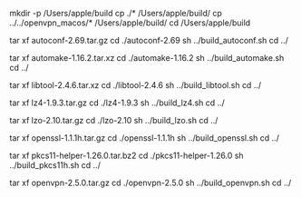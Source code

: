 mkdir -p /Users/apple/build
cp ./* /Users/apple/build/
cp ../../openvpn_macos/* /Users/apple/build/
cd /Users/apple/build

tar xf autoconf-2.69.tar.gz
cd ./autoconf-2.69
sh ../build_autoconf.sh
cd ../

tar xf automake-1.16.2.tar.xz
cd ./automake-1.16.2
sh ../build_automake.sh
cd ../

tar xf libtool-2.4.6.tar.xz
cd ./libtool-2.4.6
sh ../build_libtool.sh
cd ../



tar xf lz4-1.9.3.tar.gz
cd ./lz4-1.9.3
sh ../build_lz4.sh
cd ../

tar xf lzo-2.10.tar.gz
cd ./lzo-2.10
sh ../build_lzo.sh
cd ../

tar xf openssl-1.1.1h.tar.gz
cd ./openssl-1.1.1h
sh ../build_openssl.sh
cd ../

tar xf pkcs11-helper-1.26.0.tar.bz2
cd ./pkcs11-helper-1.26.0
sh ../build_pkcs11h.sh
cd ../

tar xf openvpn-2.5.0.tar.gz
cd ./openvpn-2.5.0
sh ../build_openvpn.sh
cd ../
